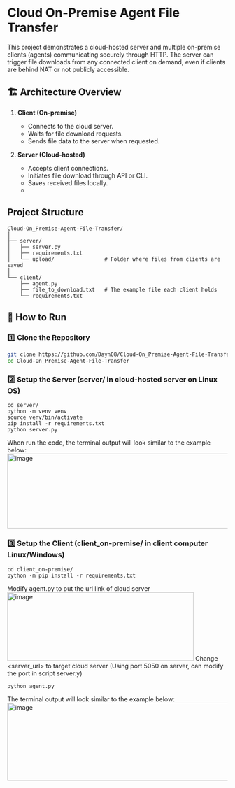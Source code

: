 # Cloud On-Premise Agent File Transfer
This project demonstrates a cloud-hosted server and multiple on-premise clients (agents) communicating securely through HTTP. The server can trigger file downloads from any connected client on demand, even if clients are behind NAT or not publicly accessible.

## 🏗️ Architecture Overview

1. **Client (On-premise)**  
   - Connects to the cloud server.
   - Waits for file download requests.
   - Sends file data to the server when requested.

2. **Server (Cloud-hosted)**  
   - Accepts client connections.
   - Initiates file download through API or CLI.
   - Saves received files locally.
   - 
## Project Structure
```
Cloud-On_Premise-Agent-File-Transfer/
│
├── server/
│   ├── server.py
│   ├── requirements.txt
│   └── upload/                # Folder where files from clients are saved
│
└── client/
    ├── agent.py
    ├── file_to_download.txt   # The example file each client holds
    └── requirements.txt
```

## 🚀 How to Run

### 1️⃣ Clone the Repository
```bash
git clone https://github.com/Dayn08/Cloud-On_Premise-Agent-File-Transfer.git
cd Cloud-On_Premise-Agent-File-Transfer
```
### 2️⃣ Setup the Server (server/ in cloud-hosted server on Linux OS)
```
cd server/
python -m venv venv
source venv/bin/activate
pip install -r requirements.txt
python server.py
```
When run the code, the terminal output will look similar to the example below:
<img width="855" height="171" alt="image" src="https://github.com/user-attachments/assets/2718cdab-ac48-45cd-b836-0748b96f1ac6" />

### 3️⃣ Setup the Client (client_on-premise/ in client computer Linux/Windows)
```
cd client_on-premise/
python -m pip install -r requirements.txt
```
Modify agent.py to put the url link of cloud server
<img width="426" height="157" alt="image" src="https://github.com/user-attachments/assets/bfce6afa-effc-4ede-8132-28080dda5e85" />
Change <server_url> to target cloud server (Using port 5050 on server, can modify the port in script server.y)

```
python agent.py
```
The terminal output will look similar to the example below:
<img width="611" height="178" alt="image" src="https://github.com/user-attachments/assets/c0478603-1bc6-4b84-ac14-006088bb48df" />


